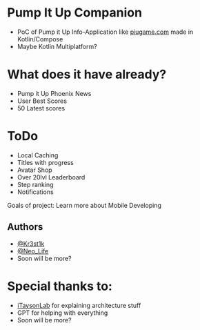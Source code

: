 # Pump It Up Companion

* PoC of Pump it Up Info-Application like [piugame.com](https://piugame.com) made in Kotlin/Compose
* Maybe Kotlin Multiplatform?

# What does it have already?

* Pump it Up Phoenix News
* User Best Scores
* 50 Latest scores

# ToDo

* Local Caching
* Titles with progress
* Avatar Shop
* Over 20lvl Leaderboard
* Step ranking
* Notifications

Goals of project: Learn more about Mobile Developing

## Authors
- [@Kr3st1k](https://github.com/kr3st1k)
- [@Neo_Life](https://github.com/TiredClone)
- Soon will be more?

# Special thanks to:
* [iTaysonLab](https://github.com/iTaysonLab) for explaining architecture stuff
* GPT for helping with everything
* Soon will be more?
